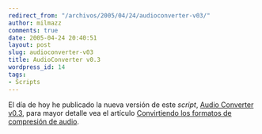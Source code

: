 ```yaml
---
redirect_from: "/archivos/2005/04/24/audioconverter-v03/"
author: milmazz
comments: true
date: 2005-04-24 20:40:51
layout: post
slug: audioconverter-v03
title: AudioConverter v0.3
wordpress_id: 14
tags:
- Scripts
---
```


El día de hoy he publicado la nueva versión de este _script_, [Audio Converter v0.3](/wp-content/audioconverter-0.3.tgz), para mayor detalle vea el artículo [Convirtiendo los formatos de compresión de audio](/archivos/2005/04/21/convirtiendo-los-formatos-de-compresion-de-audio).